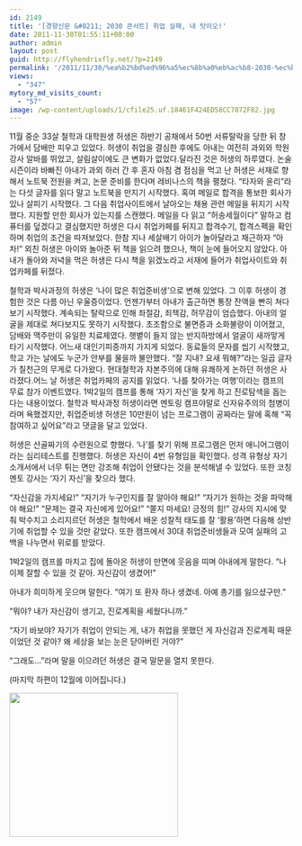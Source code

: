 ```yaml
---
id: 2149
title: '[경향신문 &#8211; 2030 콘서트] 취업 실패, 내 탓이오!'
date: 2011-11-30T01:55:11+00:00
author: admin
layout: post
guid: http://flyhendrixfly.net/?p=2149
permalink: '/2011/11/30/%ea%b2%bd%ed%96%a5%ec%8b%a0%eb%ac%b8-2030-%ec%bd%98%ec%84%9c%ed%8a%b8-%ec%b7%a8%ec%97%85-%ec%8b%a4%ed%8c%a8-%eb%82%b4-%ed%83%93%ec%9d%b4%ec%98%a4/'
views:
  - "347"
mytory_md_visits_count:
  - "57"
image: /wp-content/uploads/1/cfile25.uf.18461F424ED58CC7072F82.jpg
---
```

<div>
</div>

<div>
  <p>
    11월 중순 33살 철학과 대학원생 허생은 하반기 공채에서 50번 서류탈락을 당한 뒤 창가에서 담배만 피우고 있었다. 허생이 취업을 결심한 후에도 아내는 여전히 과외와 학원 강사 알바를 뛰었고, 살림살이에도 큰 변화가 없었다.달라진 것은 허생의 하루였다. 논술 시즌이라 바빠진 아내가 과외 하러 간 후 혼자 아침 겸 점심을 먹고 난 허생은 서재로 향해서 노트북 전원을 켜고, 논문 준비를 한다며 레비나스의 책을 펼쳤다. “타자와 윤리”라는 다섯 글자를 읽다 말고 노트북을 만지기 시작했다. 혹여 메일로 합격을 통보한 회사가 있나 살피기 시작했다. 그 다음 취업사이트에서 날아오는 채용 관련 메일을 뒤지기 시작했다. 지원할 만한 회사가 있는지를 스캔했다. 메일을 다 읽고 “허송세월이다” 말하고 컴퓨터를 덮겠다고 결심했지만 허생은 다시 취업카페를 뒤지고 합격수기, 합격스펙을 확인하며 취업의 조건을 따져보았다. 한참 지나 세살배기 아이가 놀아달라고 채근하자 “아차!” 외친 허생은 아이와 놀아준 뒤 책을 읽으려 했으나, 책이 눈에 들어오지 않았다. 아내가 돌아와 저녁을 먹은 허생은 다시 책을 읽겠노라고 서재에 들어가 취업사이트와 취업카페를 뒤졌다.
  </p>
</div></p> 

<div>
  철학과 박사과정의 허생은 ‘나이 많은 취업준비생’으로 변해 있었다. 그 이후 허생이 경험한 것은 다름 아닌 우울증이었다. 언젠가부터 아내가 출근하면 통장 잔액을 빤히 쳐다보기 시작했다. 계속되는 탈락으로 인해 좌절감, 죄책감, 허무감이 엄습했다. 아내의 얼굴을 제대로 쳐다보지도 못하기 시작했다. 초조함으로 불면증과 소화불량이 이어졌고, 담배와 맥주만이 유일한 치료제였다. 햇볕이 들지 않는 반지하방에서 얼굴이 새까맣게 타기 시작했다. 어느새 대인기피증까지 가지게 되었다. 동료들의 문자를 씹기 시작했고, 학교 가는 날에도 누군가 안부를 물을까 불안했다. “잘 지내? 요새 뭐해?”라는 일곱 글자가 칠천근의 무게로 다가왔다. 현대철학과 자본주의에 대해 유쾌하게 논하던 허생은 사라졌다.어느 날 허생은 취업카페의 공지를 읽었다. ‘나를 찾아가는 여행’이라는 캠프의 무료 참가 이벤트였다. 1박2일의 캠프를 통해 ‘자기 자신’을 찾게 하고 진로탐색을 돕는다는 내용이었다. 철학과 박사과정 허생이라면 멘토링 캠프야말로 신자유주의의 첨병이라며 욕했겠지만, 취업준비생 허생은 10만원이 넘는 프로그램이 공짜라는 말에 혹해 “꼭 참여하고 싶어요”라고 댓글을 달고 있었다.
</div>

<div>
  <p>
    허생은 산골짜기의 수련원으로 향했다. ‘나’를 찾기 위해 프로그램은 먼저 애니어그램이라는 심리테스트를 진행했다. 허생은 자신이 4번 유형임을 확인했다. 성격 유형상 자기소개서에서 너무 튀는 면만 강조해 취업이 안됐다는 것을 분석해낼 수 있었다. 또한 코칭 멘토 강사는 ‘자기 자신’을 찾으라 했다.
  </p>
  
  <p>
    “자신감을 가지세요!” “자기가 누구인지를 잘 알아야 해요!” “자기가 원하는 것을 파악해야 해요!” “문제는 결국 자신에게 있어요!” “쫄지 마세요! 긍정의 힘!” 강사의 지시에 맞춰 박수치고 소리지르던 허생은 철학에서 배운 성찰적 태도를 잘 ‘활용’하면 다음해 상반기에 취업할 수 있을 것만 같았다. 또한 캠프에서 30대 취업준비생들과 모여 실패의 고백을 나누면서 위로를 받았다.
  </p>
  
  <p>
    1박2일의 캠프를 마치고 집에 돌아온 허생이 만면에 웃음을 띠며 아내에게 말한다. “나 이제 잘할 수 있을 것 같아. 자신감이 생겼어!”
  </p>
  
  <p>
    아내가 희미하게 웃으며 말한다. “여기 또 환자 하나 생겼네. 아예 총기를 잃으셨구만.”
  </p>
  
  <p>
    “뭐야? 내가 자신감이 생기고, 진로계획을 세웠다니까.”
  </p>
  
  <p>
    “자기 바보야? 자기가 취업이 안되는 게, 내가 취업을 못했던 게 자신감과 진로계획 때문이었던 것 같아? 왜 세상을 보는 눈은 닫아버린 거야?”
  </p>
  
  <p>
    “그래도…”라며 말을 이으려던 허생은 결국 말문을 열지 못한다.
  </p>
  
  <p>
    (마지막 하편이 12월에 이어집니다.)
  </p>
</div>

<div>
  <p style="margin: 0;">
    <img class="aligncenter" src="http://submania.dothome.co.kr/wp-content/uploads/1/cfile25.uf.18461F424ED58CC7072F82.jpg" alt="" width="300" height="256" />
  </p>
  
  <p>
    &nbsp;
  </p>
</div>